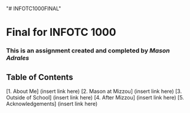 "# INFOTC1000FINAL" 
# Final for INFOTC 1000
### This is an assignment created and completed by _Mason Adrales_

## Table of Contents
[1. About Me] (insert link here)
[2. Mason at Mizzou] (insert link here)
[3. Outside of School] (insert link here)
[4. After Mizzou] (insert link here)
[5. Acknowledgements] (insert link here)


